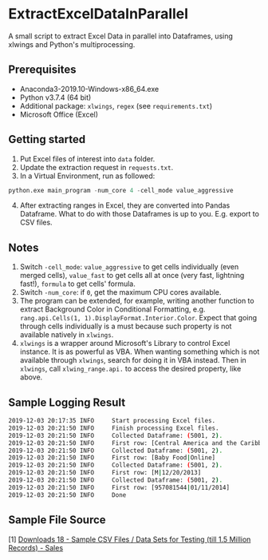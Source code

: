 # ExtractExcelDataInParallel
A small script to extract Excel Data in parallel into Dataframes, using xlwings and Python's multiprocessing.

## Prerequisites

+ Anaconda3-2019.10-Windows-x86_64.exe
+ Python v3.7.4 (64 bit)
+ Additional package: `xlwings`, `regex` (see `requirements.txt`)
+ Microsoft Office (Excel)

## Getting started

1. Put Excel files of interest into `data` folder.
2. Update the extraction request in `requests.txt`.
3. In a Virtual Environment, run as followed:

```python
python.exe main_program -num_core 4 -cell_mode value_aggressive
```

4. After extracting ranges in Excel, they are converted into Pandas Dataframe. What to do with those Dataframes is up to you. E.g. export to CSV files.

## Notes

1. Switch `-cell_mode`: `value_aggressive` to get cells individually (even merged cells), `value_fast` to get cells all at once (very fast, lightning fast!), `formula` to get cells' formula.
2. Switch `-num_core`: if `0`, get the maximum CPU cores available.
3. The program can be extended, for example, writing another function to extract Background Color in Conditional Formatting, e.g. `rang.api.Cells(1, 1).DisplayFormat.Interior.Color`. Expect that going through cells individually is a must because such property is not available natively in `xlwings`.
4. `xlwings` is a wrapper around Microsoft's Library to control Excel instance. It is as powerful as VBA. When wanting something which is not available through `xlwings`, search for doing it in VBA instead. Then in `xlwings`, call `xlwing_range.api.` to access the desired property, like above.

## Sample Logging Result

```bash
2019-12-03 20:17:35 INFO     Start processing Excel files.
2019-12-03 20:21:50 INFO     Finish processing Excel files.
2019-12-03 20:21:50 INFO     Collected Dataframe: (5001, 2).
2019-12-03 20:21:50 INFO     First row: [Central America and the Caribbean Antigua and Barbuda |Central America and the Caribbean Antigua and Barbuda ]
2019-12-03 20:21:50 INFO     Collected Dataframe: (5001, 2).
2019-12-03 20:21:50 INFO     First row: [Baby Food|Online]
2019-12-03 20:21:50 INFO     Collected Dataframe: (5001, 2).
2019-12-03 20:21:50 INFO     First row: [M|12/20/2013]
2019-12-03 20:21:50 INFO     Collected Dataframe: (5001, 2).
2019-12-03 20:21:50 INFO     First row: [957081544|01/11/2014]
2019-12-03 20:21:50 INFO     Done
```

## Sample File Source

[1] [Downloads 18 - Sample CSV Files / Data Sets for Testing (till 1.5 Million Records) - Sales](http://eforexcel.com/wp/downloads-18-sample-csv-files-data-sets-for-testing-sales/)
